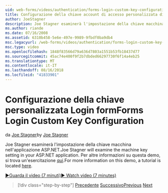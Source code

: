 ```yaml
---
uid: web-forms/videos/authentication/forms-login-custom-key-configuration
title: Configurazione della chiave account di accesso personalizzata di form | Microsoft Docs
author: JoeStagner
description: Joe Stagner esaminerà l'impostazione della chiave macchina nell'applicazione ASP.NET. Per altre informazioni su questa demo, un'esercitazione è disponibile qui.
ms.author: riande
ms.date: 07/16/2008
ms.assetid: 6310b458-5e6e-497e-9989-9fbdf0ba9db4
msc.legacyurl: /web-forms/videos/authentication/forms-login-custom-key-configuration
msc.type: video
ms.openlocfilehash: 1848f83566d79a636d7803a1551b53fb18437d77
ms.sourcegitcommit: 45ac74e400f9f2b7dbded66297730f6f14a4eb25
ms.translationtype: MT
ms.contentlocale: it-IT
ms.lasthandoff: 08/16/2018
ms.locfileid: "41833901"
---
```

<a name="forms-login-custom-key-configuration"></a><span data-ttu-id="d4cb3-104">Configurazione della chiave personalizzata Login form</span><span class="sxs-lookup"><span data-stu-id="d4cb3-104">Forms Login Custom Key Configuration</span></span>
====================
<span data-ttu-id="d4cb3-105">da [Joe Stagner](https://github.com/JoeStagner)</span><span class="sxs-lookup"><span data-stu-id="d4cb3-105">by [Joe Stagner](https://github.com/JoeStagner)</span></span>

<span data-ttu-id="d4cb3-106">Joe Stagner esaminerà l'impostazione della chiave macchina nell'applicazione ASP.NET.</span><span class="sxs-lookup"><span data-stu-id="d4cb3-106">Joe Stagner will examine the machine key setting in your ASP.NET application.</span></span> <span data-ttu-id="d4cb3-107">Per altre informazioni su questa demo, si trova un'esercitazione [qui](../../overview/older-versions-security/introduction/forms-authentication-configuration-and-advanced-topics-vb.md).</span><span class="sxs-lookup"><span data-stu-id="d4cb3-107">For more information on this demo, a tutorial is located [here](../../overview/older-versions-security/introduction/forms-authentication-configuration-and-advanced-topics-vb.md).</span></span>

[<span data-ttu-id="d4cb3-108">&#9654;Guarda il video (7 minuti)</span><span class="sxs-lookup"><span data-stu-id="d4cb3-108">&#9654; Watch video (7 minutes)</span></span>](https://channel9.msdn.com/Blogs/ASP-NET-Site-Videos/forms-login-custom-key-configuration)

> [!div class="step-by-step"]
> <span data-ttu-id="d4cb3-109">[Precedente](asp-forms-login-relocation.md)
> [Successivo](add-custom-data-to-the-authentication-method.md)</span><span class="sxs-lookup"><span data-stu-id="d4cb3-109">[Previous](asp-forms-login-relocation.md)
[Next](add-custom-data-to-the-authentication-method.md)</span></span>
